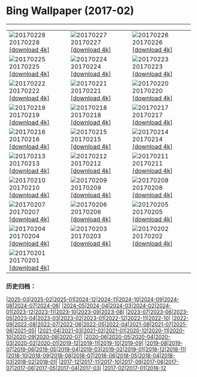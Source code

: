 # Bing Wallpaper (2017-02)
**************

<table><tr><td><img src="https://www.bing.com/az/hprichbg/rb/BrassBandTrumpet_EN-US8703910231_1920x1080.jpg" alt="20170228"> 20170228 <a href="https://www.bing.com/az/hprichbg/rb/BrassBandTrumpet_EN-US8703910231_UHD.jpg">[download 4k]</a></td><td><img src="https://www.bing.com/az/hprichbg/rb/RiverOtters_EN-US9287285757_1920x1080.jpg" alt="20170227"> 20170227 <a href="https://www.bing.com/az/hprichbg/rb/RiverOtters_EN-US9287285757_UHD.jpg">[download 4k]</a></td><td><img src="https://www.bing.com/az/hprichbg/rb/GriffithPark_EN-US9871772537_1920x1080.jpg" alt="20170226"> 20170226 <a href="https://www.bing.com/az/hprichbg/rb/GriffithPark_EN-US9871772537_UHD.jpg">[download 4k]</a></td></tr><tr><td><img src="https://www.bing.com/az/hprichbg/rb/Hoatzin_EN-US7399160373_1920x1080.jpg" alt="20170225"> 20170225 <a href="https://www.bing.com/az/hprichbg/rb/Hoatzin_EN-US7399160373_UHD.jpg">[download 4k]</a></td><td><img src="https://www.bing.com/az/hprichbg/rb/ShengshanIsland_EN-US13597723185_1920x1080.jpg" alt="20170224"> 20170224 <a href="https://www.bing.com/az/hprichbg/rb/ShengshanIsland_EN-US13597723185_UHD.jpg">[download 4k]</a></td><td><img src="https://www.bing.com/az/hprichbg/rb/ViennaOperaBall_EN-US10790748867_1920x1080.jpg" alt="20170223"> 20170223 <a href="https://www.bing.com/az/hprichbg/rb/ViennaOperaBall_EN-US10790748867_UHD.jpg">[download 4k]</a></td></tr><tr><td><img src="https://www.bing.com/az/hprichbg/rb/VenetianFortifications_EN-US11441159805_1920x1080.jpg" alt="20170222"> 20170222 <a href="https://www.bing.com/az/hprichbg/rb/VenetianFortifications_EN-US11441159805_UHD.jpg">[download 4k]</a></td><td><img src="https://www.bing.com/az/hprichbg/rb/MartianCrater_EN-US10486298774_1920x1080.jpg" alt="20170221"> 20170221 <a href="https://www.bing.com/az/hprichbg/rb/MartianCrater_EN-US10486298774_UHD.jpg">[download 4k]</a></td><td><img src="https://www.bing.com/az/hprichbg/rb/MtRushmoreFlyover_EN-US7019970534_1920x1080.jpg" alt="20170220"> 20170220 <a href="https://www.bing.com/az/hprichbg/rb/MtRushmoreFlyover_EN-US7019970534_UHD.jpg">[download 4k]</a></td></tr><tr><td><img src="https://www.bing.com/az/hprichbg/rb/TorronsuoSwamp_EN-US9405796291_1920x1080.jpg" alt="20170219"> 20170219 <a href="https://www.bing.com/az/hprichbg/rb/TorronsuoSwamp_EN-US9405796291_UHD.jpg">[download 4k]</a></td><td><img src="https://www.bing.com/az/hprichbg/rb/Vieste_EN-US8673772243_1920x1080.jpg" alt="20170218"> 20170218 <a href="https://www.bing.com/az/hprichbg/rb/Vieste_EN-US8673772243_UHD.jpg">[download 4k]</a></td><td><img src="https://www.bing.com/az/hprichbg/rb/PutoranaPlateau_EN-US11258355931_1920x1080.jpg" alt="20170217"> 20170217 <a href="https://www.bing.com/az/hprichbg/rb/PutoranaPlateau_EN-US11258355931_UHD.jpg">[download 4k]</a></td></tr><tr><td><img src="https://www.bing.com/az/hprichbg/rb/TwilightEpiphany_EN-US11612238738_1920x1080.jpg" alt="20170216"> 20170216 <a href="https://www.bing.com/az/hprichbg/rb/TwilightEpiphany_EN-US11612238738_UHD.jpg">[download 4k]</a></td><td><img src="https://www.bing.com/az/hprichbg/rb/ElephantsWalking_EN-US8959341729_1920x1080.jpg" alt="20170215"> 20170215 <a href="https://www.bing.com/az/hprichbg/rb/ElephantsWalking_EN-US8959341729_UHD.jpg">[download 4k]</a></td><td><img src="https://www.bing.com/az/hprichbg/rb/WilsonStump_EN-US9517346067_1920x1080.jpg" alt="20170214"> 20170214 <a href="https://www.bing.com/az/hprichbg/rb/WilsonStump_EN-US9517346067_UHD.jpg">[download 4k]</a></td></tr><tr><td><img src="https://www.bing.com/az/hprichbg/rb/HallwylfjelletSunset_EN-US9423796363_1920x1080.jpg" alt="20170213"> 20170213 <a href="https://www.bing.com/az/hprichbg/rb/HallwylfjelletSunset_EN-US9423796363_UHD.jpg">[download 4k]</a></td><td><img src="https://www.bing.com/az/hprichbg/rb/Cassiopea_EN-US10195421773_1920x1080.jpg" alt="20170212"> 20170212 <a href="https://www.bing.com/az/hprichbg/rb/Cassiopea_EN-US10195421773_UHD.jpg">[download 4k]</a></td><td><img src="https://www.bing.com/az/hprichbg/rb/TofinoBeach_EN-US10954116569_1920x1080.jpg" alt="20170211"> 20170211 <a href="https://www.bing.com/az/hprichbg/rb/TofinoBeach_EN-US10954116569_UHD.jpg">[download 4k]</a></td></tr><tr><td><img src="https://www.bing.com/az/hprichbg/rb/BoardmanOR_EN-US9942757658_1920x1080.jpg" alt="20170210"> 20170210 <a href="https://www.bing.com/az/hprichbg/rb/BoardmanOR_EN-US9942757658_UHD.jpg">[download 4k]</a></td><td><img src="https://www.bing.com/az/hprichbg/rb/LophophorusImpejanus_EN-US10253707270_1920x1080.jpg" alt="20170209"> 20170209 <a href="https://www.bing.com/az/hprichbg/rb/LophophorusImpejanus_EN-US10253707270_UHD.jpg">[download 4k]</a></td><td><img src="https://www.bing.com/az/hprichbg/rb/ItapuaLighthouse_EN-US11919129871_1920x1080.jpg" alt="20170208"> 20170208 <a href="https://www.bing.com/az/hprichbg/rb/ItapuaLighthouse_EN-US11919129871_UHD.jpg">[download 4k]</a></td></tr><tr><td><img src="https://www.bing.com/az/hprichbg/rb/UtahLakeSunrise_EN-US7904195051_1920x1080.jpg" alt="20170207"> 20170207 <a href="https://www.bing.com/az/hprichbg/rb/UtahLakeSunrise_EN-US7904195051_UHD.jpg">[download 4k]</a></td><td><img src="https://www.bing.com/az/hprichbg/rb/TowerofLight_EN-US11745498179_1920x1080.jpg" alt="20170206"> 20170206 <a href="https://www.bing.com/az/hprichbg/rb/TowerofLight_EN-US11745498179_UHD.jpg">[download 4k]</a></td><td><img src="https://www.bing.com/az/hprichbg/rb/VolunteerPoint_EN-US6724349323_1920x1080.jpg" alt="20170205"> 20170205 <a href="https://www.bing.com/az/hprichbg/rb/VolunteerPoint_EN-US6724349323_UHD.jpg">[download 4k]</a></td></tr><tr><td><img src="https://www.bing.com/az/hprichbg/rb/PadleyGorge_EN-US7869296365_1920x1080.jpg" alt="20170204"> 20170204 <a href="https://www.bing.com/az/hprichbg/rb/PadleyGorge_EN-US7869296365_UHD.jpg">[download 4k]</a></td><td><img src="https://www.bing.com/az/hprichbg/rb/PalaudelaMusica_EN-US12110358984_1920x1080.jpg" alt="20170203"> 20170203 <a href="https://www.bing.com/az/hprichbg/rb/PalaudelaMusica_EN-US12110358984_UHD.jpg">[download 4k]</a></td><td><img src="https://www.bing.com/az/hprichbg/rb/GrossglocknerMarmots_EN-US10564782105_1920x1080.jpg" alt="20170202"> 20170202 <a href="https://www.bing.com/az/hprichbg/rb/GrossglocknerMarmots_EN-US10564782105_UHD.jpg">[download 4k]</a></td></tr><tr><td><img src="https://www.bing.com/az/hprichbg/rb/NMAAHC_EN-US11886970780_1920x1080.jpg" alt="20170201"> 20170201 <a href="https://www.bing.com/az/hprichbg/rb/NMAAHC_EN-US11886970780_UHD.jpg">[download 4k]</a></td><td></td><td></td></tr></table>

### 历史归档：

|[2025-03](/../2025-03/2025-03.md)|[2025-02](/../2025-02/2025-02.md)|[2025-01](/../2025-01/2025-01.md)|[2024-12](/../2024-12/2024-12.md)|[2024-11](/../2024-11/2024-11.md)|[2024-10](/../2024-10/2024-10.md)|[2024-09](/../2024-09/2024-09.md)|[2024-08](/../2024-08/2024-08.md)|[2024-07](/../2024-07/2024-07.md)|[2024-06](/../2024-06/2024-06.md)|
|[2024-05](/../2024-05/2024-05.md)|[2024-04](/../2024-04/2024-04.md)|[2024-03](/../2024-03/2024-03.md)|[2024-02](/../2024-02/2024-02.md)|[2024-01](/../2024-01/2024-01.md)|[2023-12](/../2023-12/2023-12.md)|[2023-11](/../2023-11/2023-11.md)|[2023-10](/../2023-10/2023-10.md)|[2023-09](/../2023-09/2023-09.md)|[2023-08](/../2023-08/2023-08.md)|
|[2023-07](/../2023-07/2023-07.md)|[2023-06](/../2023-06/2023-06.md)|[2023-05](/../2023-05/2023-05.md)|[2023-04](/../2023-04/2023-04.md)|[2023-03](/../2023-03/2023-03.md)|[2023-02](/../2023-02/2023-02.md)|[2023-01](/../2023-01/2023-01.md)|[2022-12](/../2022-12/2022-12.md)|[2022-11](/../2022-11/2022-11.md)|[2022-10](/../2022-10/2022-10.md)|
|[2022-09](/../2022-09/2022-09.md)|[2022-08](/../2022-08/2022-08.md)|[2022-07](/../2022-07/2022-07.md)|[2022-06](/../2022-06/2022-06.md)|[2022-05](/../2022-05/2022-05.md)|[2022-04](/../2022-04/2022-04.md)|[2021-08](/../2021-08/2021-08.md)|[2021-07](/../2021-07/2021-07.md)|[2021-06](/../2021-06/2021-06.md)|[2021-05](/../2021-05/2021-05.md)|
|[2021-04](/../2021-04/2021-04.md)|[2021-03](/../2021-03/2021-03.md)|[2021-02](/../2021-02/2021-02.md)|[2021-01](/../2021-01/2021-01.md)|[2020-12](/../2020-12/2020-12.md)|[2020-11](/../2020-11/2020-11.md)|[2020-10](/../2020-10/2020-10.md)|[2020-09](/../2020-09/2020-09.md)|[2020-08](/../2020-08/2020-08.md)|[2020-07](/../2020-07/2020-07.md)|
|[2020-06](/../2020-06/2020-06.md)|[2020-05](/../2020-05/2020-05.md)|[2020-04](/../2020-04/2020-04.md)|[2020-03](/../2020-03/2020-03.md)|[2020-02](/../2020-02/2020-02.md)|[2020-01](/../2020-01/2020-01.md)|[2019-12](/../2019-12/2019-12.md)|[2019-11](/../2019-11/2019-11.md)|[2019-10](/../2019-10/2019-10.md)|[2019-09](/../2019-09/2019-09.md)|
|[2019-08](/../2019-08/2019-08.md)|[2019-07](/../2019-07/2019-07.md)|[2019-06](/../2019-06/2019-06.md)|[2019-05](/../2019-05/2019-05.md)|[2019-04](/../2019-04/2019-04.md)|[2019-03](/../2019-03/2019-03.md)|[2019-02](/../2019-02/2019-02.md)|[2019-01](/../2019-01/2019-01.md)|[2018-12](/../2018-12/2018-12.md)|[2018-11](/../2018-11/2018-11.md)|
|[2018-10](/../2018-10/2018-10.md)|[2018-09](/../2018-09/2018-09.md)|[2018-08](/../2018-08/2018-08.md)|[2018-07](/../2018-07/2018-07.md)|[2018-06](/../2018-06/2018-06.md)|[2018-05](/../2018-05/2018-05.md)|[2018-04](/../2018-04/2018-04.md)|[2018-03](/../2018-03/2018-03.md)|[2018-02](/../2018-02/2018-02.md)|[2018-01](/../2018-01/2018-01.md)|
|[2017-12](/../2017-12/2017-12.md)|[2017-11](/../2017-11/2017-11.md)|[2017-10](/../2017-10/2017-10.md)|[2017-09](/../2017-09/2017-09.md)|[2017-08](/../2017-08/2017-08.md)|[2017-07](/../2017-07/2017-07.md)|[2017-06](/../2017-06/2017-06.md)|[2017-05](/../2017-05/2017-05.md)|[2017-04](/../2017-04/2017-04.md)|[2017-03](/../2017-03/2017-03.md)|
|[2017-02](/2017-02.md)|[2017-01](/../2017-01/2017-01.md)|[2016-12](/../2016-12/2016-12.md)